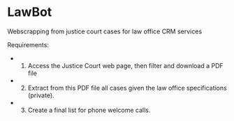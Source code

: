 # LawBot
Webscrapping from justice court cases for law office CRM services

Requirements:
  
  - 1. Access the Justice Court web page, then filter and download a PDF file
  - 2. Extract from this PDF file all cases given the law office specifications (private).
  - 3. Create a final list for phone welcome calls.
